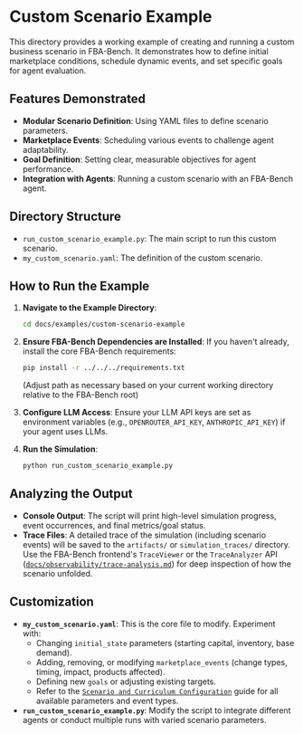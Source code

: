 # Custom Scenario Example

This directory provides a working example of creating and running a custom business scenario in FBA-Bench. It demonstrates how to define initial marketplace conditions, schedule dynamic events, and set specific goals for agent evaluation.

## Features Demonstrated

-   **Modular Scenario Definition**: Using YAML files to define scenario parameters.
-   **Marketplace Events**: Scheduling various events to challenge agent adaptability.
-   **Goal Definition**: Setting clear, measurable objectives for agent performance.
-   **Integration with Agents**: Running a custom scenario with an FBA-Bench agent.

## Directory Structure

-   `run_custom_scenario_example.py`: The main script to run this custom scenario.
-   `my_custom_scenario.yaml`: The definition of the custom scenario.

## How to Run the Example

1.  **Navigate to the Example Directory**:
    ```bash
    cd docs/examples/custom-scenario-example
    ```

2.  **Ensure FBA-Bench Dependencies are Installed**: If you haven't already, install the core FBA-Bench requirements:
    ```bash
    pip install -r ../../../requirements.txt
    ```
    (Adjust path as necessary based on your current working directory relative to the FBA-Bench root)

3.  **Configure LLM Access**: Ensure your LLM API keys are set as environment variables (e.g., `OPENROUTER_API_KEY`, `ANTHROPIC_API_KEY`) if your agent uses LLMs.

4.  **Run the Simulation**:
    ```bash
    python run_custom_scenario_example.py
    ```

## Analyzing the Output

-   **Console Output**: The script will print high-level simulation progress, event occurrences, and final metrics/goal status.
-   **Trace Files**: A detailed trace of the simulation (including scenario events) will be saved to the `artifacts/` or `simulation_traces/` directory. Use the FBA-Bench frontend's `TraceViewer` or the `TraceAnalyzer` API ([`docs/observability/trace-analysis.md`](docs/observability/trace-analysis.md)) for deep inspection of how the scenario unfolded.

## Customization

-   **`my_custom_scenario.yaml`**: This is the core file to modify. Experiment with:
    -   Changing `initial_state` parameters (starting capital, inventory, base demand).
    -   Adding, removing, or modifying `marketplace_events` (change types, timing, impact, products affected).
    -   Defining new `goals` or adjusting existing targets.
    -   Refer to the [`Scenario and Curriculum Configuration`](../../configuration/scenario-config.md) guide for all available parameters and event types.
-   **`run_custom_scenario_example.py`**: Modify the script to integrate different agents or conduct multiple runs with varied scenario parameters.